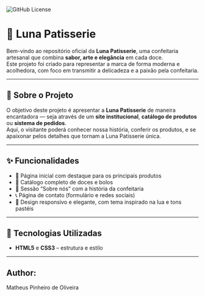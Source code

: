 ![GitHub License](https://img.shields.io/github/license/matheuspoliveiraa/doceria_LunaPatisserie)

# 🌙 Luna Patisserie

Bem-vindo ao repositório oficial da **Luna Patisserie**, uma confeitaria artesanal que combina **sabor, arte e elegância** em cada doce.  
Este projeto foi criado para representar a marca de forma moderna e acolhedora, com foco em transmitir a delicadeza e a paixão pela confeitaria.

---

## 🍰 Sobre o Projeto

O objetivo deste projeto é apresentar a **Luna Patisserie** de maneira encantadora — seja através de um **site institucional**, **catálogo de produtos** ou **sistema de pedidos**.  
Aqui, o visitante poderá conhecer nossa história, conferir os produtos, e se apaixonar pelos detalhes que tornam a Luna Patisserie única.

---

## ✨ Funcionalidades

- 🧁 Página inicial com destaque para os principais produtos  
- 🍫 Catálogo completo de doces e bolos  
- 🎂 Sessão “Sobre nós” com a história da confeitaria  
- 📞 Página de contato (formulário e redes sociais)  
- 🌙 Design responsivo e elegante, com tema inspirado na lua e tons pastéis  

---

## 🧩 Tecnologias Utilizadas

- **HTML5** e **CSS3** – estrutura e estilo

---
## Author:
Matheus Pinheiro de Oliveira
 



